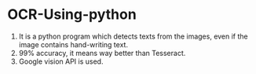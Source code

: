# OCR-Using-python

1. It is a python program which detects texts from the images, even if the image contains hand-writing text.
2. 99% accuracy, it means way better than Tesseract.
3. Google vision API is used.
